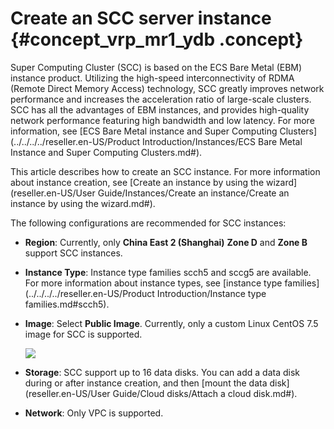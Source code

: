 # Create an SCC server instance {#concept_vrp_mr1_ydb .concept}

Super Computing Cluster \(SCC\) is based on the ECS Bare Metal \(EBM\) instance product. Utilizing the high-speed interconnectivity of RDMA \(Remote Direct Memory Access\) technology, SCC greatly improves network performance and increases the acceleration ratio of large-scale clusters. SCC has all the advantages of EBM instances, and provides high-quality network performance featuring high bandwidth and low latency. For more information, see [ECS Bare Metal instance and Super Computing Clusters](../../../../reseller.en-US/Product Introduction/Instances/ECS Bare Metal Instance and Super Computing Clusters.md#).

This article describes how to create an SCC instance. For more information about instance creation, see [Create an instance by using the wizard](reseller.en-US/User Guide/Instances/Create an instance/Create an instance by using the wizard.md#).

The following configurations are recommended for SCC instances:

-   **Region**: Currently, only **China East 2 \(Shanghai\)** **Zone D** and **Zone B** support SCC instances.
-   **Instance Type**: Instance type families scch5 and sccg5 are available. For more information about instance types, see [instance type families](../../../../reseller.en-US/Product Introduction/Instance type families.md#scch5).
-   **Image**: Select **Public Image**. Currently, only a custom Linux CentOS 7.5 image for SCC is supported.

    ![](http://static-aliyun-doc.oss-cn-hangzhou.aliyuncs.com/assets/img/9637/15395043115118_en-US.png)

-   **Storage**: SCC support up to 16 data disks. You can add a data disk during or after instance creation, and then [mount the data disk](reseller.en-US/User Guide/Cloud disks/Attach a cloud disk.md#). 
-   **Network**: Only VPC is supported.

